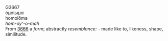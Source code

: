 <body>
  <p>G3667<br>  ὁμοίωμα  <br> homoiōma  <br><i>hom-oy‘-o-mah </i><br>From <a href="g3666.htm">3666</a>  a <i>form</i>; abstractly <i>resemblance:</i> - made like to, likeness, shape, similitude.<br></p>
 </body>